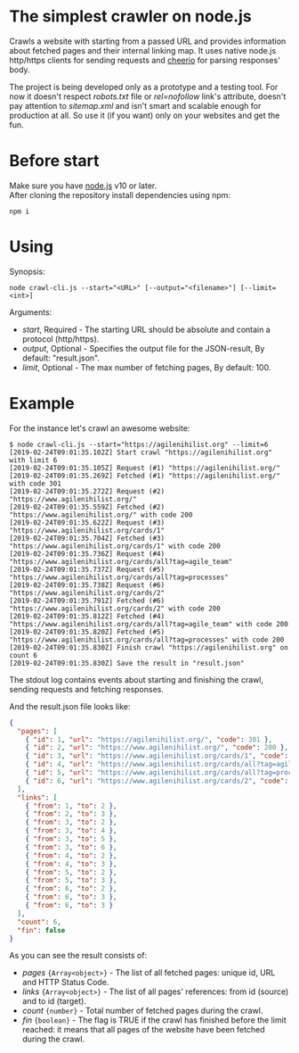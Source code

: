 # The simplest crawler on node.js
Crawls a website with starting from a passed URL and provides information about fetched pages and their internal linking map. It uses native node.js http/https clients for sending requests and [cheerio](https://github.com/cheeriojs/cheerio) for parsing responses' body.
 
The project is being developed only as a prototype and a testing tool. For now it doesn't respect *robots.txt* file or *rel=nofollow* link's attribute, doesn't pay attention to *sitemap.xml* and isn't smart and scalable enough for production at all. So use it (if you want) only on your websites and get the fun.

# Before start
Make sure you have [node.js](https://nodejs.org/en/download/) v10 or later.  
After cloning the repository install dependencies using npm:
```
npm i
```

# Using
Synopsis:
```
node crawl-cli.js --start="<URL>" [--output="<filename>"] [--limit=<int>]
```

Arguments:
- *start*, Required - The starting URL should be absolute and contain a protocol (http/https).
- *output*, Optional - Specifies the output file for the JSON-result, By default: "result.json".
- *limit*, Optional - The max number of fetching pages, By default: 100.

# Example
For the instance let's crawl an awesome website:
```
$ node crawl-cli.js --start="https://agilenihilist.org" --limit=6
[2019-02-24T09:01:35.102Z] Start crawl "https://agilenihilist.org" with limit 6
[2019-02-24T09:01:35.105Z] Request (#1) "https://agilenihilist.org/"
[2019-02-24T09:01:35.269Z] Fetched (#1) "https://agilenihilist.org/" with code 301
[2019-02-24T09:01:35.272Z] Request (#2) "https://www.agilenihilist.org/"
[2019-02-24T09:01:35.559Z] Fetched (#2) "https://www.agilenihilist.org/" with code 200
[2019-02-24T09:01:35.622Z] Request (#3) "https://www.agilenihilist.org/cards/1"
[2019-02-24T09:01:35.704Z] Fetched (#3) "https://www.agilenihilist.org/cards/1" with code 200
[2019-02-24T09:01:35.736Z] Request (#4) "https://www.agilenihilist.org/cards/all?tag=agile_team"
[2019-02-24T09:01:35.737Z] Request (#5) "https://www.agilenihilist.org/cards/all?tag=processes"
[2019-02-24T09:01:35.738Z] Request (#6) "https://www.agilenihilist.org/cards/2"
[2019-02-24T09:01:35.791Z] Fetched (#6) "https://www.agilenihilist.org/cards/2" with code 200
[2019-02-24T09:01:35.812Z] Fetched (#4) "https://www.agilenihilist.org/cards/all?tag=agile_team" with code 200
[2019-02-24T09:01:35.820Z] Fetched (#5) "https://www.agilenihilist.org/cards/all?tag=processes" with code 200
[2019-02-24T09:01:35.830Z] Finish crawl "https://agilenihilist.org" on count 6
[2019-02-24T09:01:35.830Z] Save the result in "result.json"
```

The stdout log contains events about starting and finishing the crawl, sending requests and fetching responses.

And the result.json file looks like:
```json
{
  "pages": [
    { "id": 1, "url": "https://agilenihilist.org/", "code": 301 },
    { "id": 2, "url": "https://www.agilenihilist.org/", "code": 200 },
    { "id": 3, "url": "https://www.agilenihilist.org/cards/1", "code": 200 },
    { "id": 4, "url": "https://www.agilenihilist.org/cards/all?tag=agile_team", "code": 200 },
    { "id": 5, "url": "https://www.agilenihilist.org/cards/all?tag=processes", "code": 200 },
    { "id": 6, "url": "https://www.agilenihilist.org/cards/2", "code": 200 }
  ],
  "links": [
    { "from": 1, "to": 2 },
    { "from": 2, "to": 3 },
    { "from": 3, "to": 2 },
    { "from": 3, "to": 4 },
    { "from": 3, "to": 5 },
    { "from": 3, "to": 6 },
    { "from": 4, "to": 2 },
    { "from": 4, "to": 3 },
    { "from": 5, "to": 2 },
    { "from": 5, "to": 3 },
    { "from": 6, "to": 2 },
    { "from": 6, "to": 3 },
    { "from": 6, "to": 3 }
  ],
  "count": 6,
  "fin": false
}
```

As you can see the result consists of:
- *pages* `{Array<object>}` - The list of all fetched pages: unique id, URL and HTTP Status Code.
- *links* `{Array<object>}` - The list of all pages' references: from id (source) and to id (target).
- *count* `{number}` - Total number of fetched pages during the crawl.
- *fin* `{boolean}` - The flag is TRUE if the crawl has finished before the limit reached: it means that all pages of the website have been fetched during the crawl.
